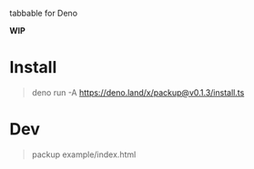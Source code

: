 tabbable for Deno

**WIP**

# Install

> deno run -A https://deno.land/x/packup@v0.1.3/install.ts

# Dev

> packup example/index.html